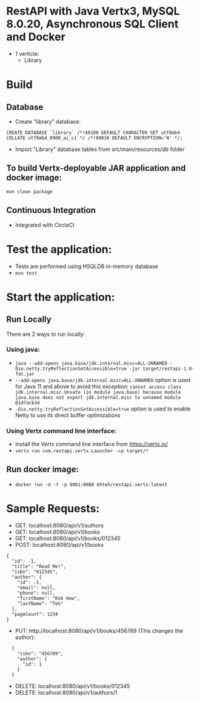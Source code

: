# RestAPI with Java Vertx3, MySQL 8.0.20, Asynchronous SQL Client and Docker
* 1 verticle:
  - Library

# Build

## Database
* Create "library" database:
```
CREATE DATABASE `library` /*!40100 DEFAULT CHARACTER SET utf8mb4 COLLATE utf8mb4_0900_ai_ci */ /*!80016 DEFAULT ENCRYPTION='N' */;
```
* Import "Library" database tables from src/main/resources/db folder

## To build Vertx-deployable JAR application and docker image:
```mvn clean package```

## Continuous Integration
* Integrated with CircleCI

# Test the application:
* Tests are performed using HSQLDB in-memory database
* `mvn test`

# Start the application:
## Run Locally
There are 2 ways to run locally:
### Using java:
* `java --add-opens java.base/jdk.internal.misc=ALL-UNNAMED -Dio.netty.tryReflectionSetAccessible=true -jar target/restapi-1.0-fat.jar`
* `--add-opens java.base/jdk.internal.misc=ALL-UNNAMED` option is used for Java 11 and above to avoid this exception: `cannot access class jdk.internal.misc.Unsafe (in module java.base) because module java.base does not export jdk.internal.misc to unnamed module @1d7acb34`
* `-Dio.netty.tryReflectionSetAccessible=true` option is used to enable Netty to use its direct buffer optimizations
### Using Vertx command line interface:
* Install the Vertx command line interface from https://vertx.io/
* `vertx run com.restapi.vertx.Launcher -cp target/*`

## Run docker image:
* `docker run -d -t -p 8081:8080 khteh/restapi.vertx:latest`

# Sample Requests:
* GET: localhost:8080/api/v1/authors
* GET: localhost:8080/api/v1/books
* GET: localhost:8080/api/v1/books/012345
* POST: localhost:8080/api/v1/books
```
{
  "id": -1,
  "title": "Read Me!",
  "isbn": "012345",
  "author": {
    "id": -1,
    "email": null,
    "phone": null,
    "firstName": "Kok How",
    "lastName": "Teh"
  },
  "pageCount": 1234
}
```
* PUT: http://localhost:8080/api/v1/books/456789 (This changes the author):
```
  {
    "isbn": "456789",
    "author": {
      "id": 1
    }
  }
```
* DELETE: localhost:8080/api/v1/books/012345
* DELETE: localhost:8080/api/v1/authors/1
